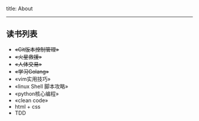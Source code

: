 title: About

---
## 读书列表
* ~~«Git版本控制管理»~~
* ~~«火星救援»~~
* ~~«人体交易»~~
* ~~«学习Golang»~~
* «vim实用技巧»
* «linux Shell 脚本攻略»
* «python核心编程»
* «clean code»
* html + css
* TDD
